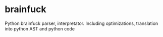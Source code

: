 # brainfuck
Python brainfuck parser, interpretator. Including optimizations, translation into python AST and python code
